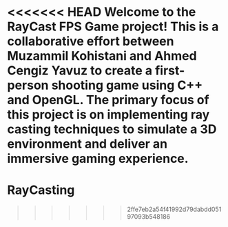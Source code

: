 <<<<<<< HEAD
Welcome to the RayCast FPS Game project! This is a collaborative effort between Muzammil Kohistani and Ahmed Cengiz Yavuz to create a first-person shooting game using C++ and OpenGL. The primary focus of this project is on implementing ray casting techniques to simulate a 3D environment and deliver an immersive gaming experience.
=======
# RayCasting
>>>>>>> 2ffe7eb2a54f41992d79dabdd05197093b548186
